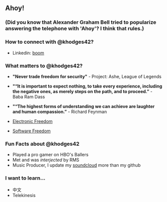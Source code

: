 ## Ahoy!
### (Did you know that Alexander Graham Bell tried to popularize answering the telephone with 'Ahoy'? I think that rules.)

### How to connect with @khodges42?

- Linkedin: [boom](https://www.linkedin.com/in/khodges42/)

### What matters to @khodges42?

- **"Never trade freedom for security"** - Project: Ashe, League of Legends

- **"“It is important to expect nothing, to take every experience, including the negative ones, as merely steps on the path, and to proceed.”** - Baba Ram Dass

- **"“The highest forms of understanding we can achieve are laughter and human compassion.”** - Richard Feynman

- [Electronic Freedom](https://www.eff.org/)

- [Software Freedom](https://www.fsf.org/)

### Fun Facts about @khodges42

- Played a pro gamer on HBO's Ballers
- Met and was _interjected_ by RMS
- Music Producer, I update my [soundcloud](https://soundcloud.com/casualfri) more than my github

### I want to learn...

- 中文
- Telekinesis
